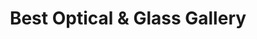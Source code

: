 ---
title: "Best Optical & Glass Gallery"
url: /rocky-mountain-house/best-optical-und-glass-gallery/
shop: Optiker
---